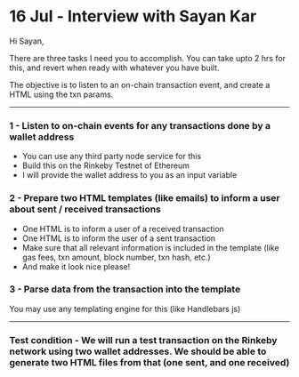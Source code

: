 # 16 Jul - Interview with Sayan Kar

Hi Sayan,

There are three tasks I need you to accomplish. You can take upto 2 hrs for this, and revert when ready with whatever you have built.

The objective is to listen to an on-chain transaction event, and create a HTML using the txn params.

---

### 1 - Listen to on-chain events for any transactions done by a wallet address

* You can use any third party node service for this
* Build this on the Rinkeby Testnet of Ethereum
* I will provide the wallet address to you as an input variable

### 2 - Prepare two HTML templates (like emails) to inform a user about sent / received transactions

* One HTML is to inform a user of a received transaction
* One HTML is to inform the user of a sent transaction
* Make sure that all relevant information is included in the template (like gas fees, txn amount, block number, txn hash, etc.)
* And make it look nice please!

### 3 - Parse data from the transaction into the template

You may use any templating engine for this (like Handlebars js)

---

### Test condition - We will run a test transaction on the Rinkeby network using two wallet addresses. We should be able to generate two HTML files from that (one sent, and one received)



